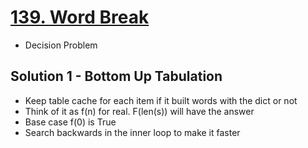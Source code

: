 # [139. Word Break](https://leetcode.com/problems/word-break/)

- Decision Problem

## Solution 1 - Bottom Up Tabulation

- Keep table cache for each item if it built words with the dict or not
- Think of it as f(n) for real. F(len(s)) will have the answer
- Base case f(0) is True
- Search backwards in the inner loop to make it faster

